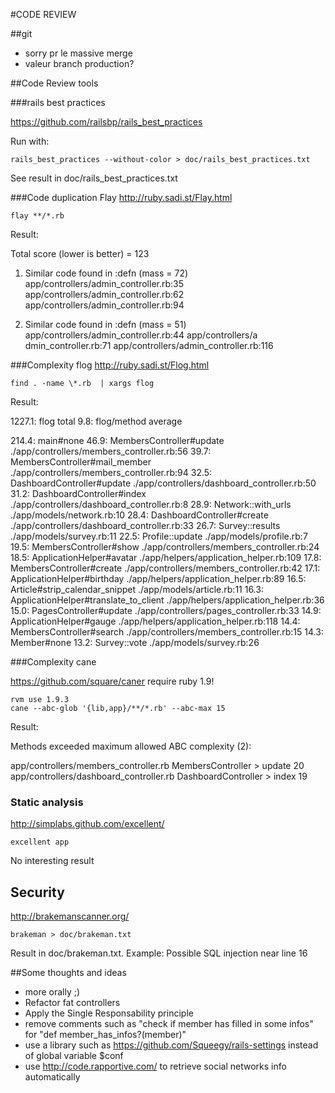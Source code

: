 #CODE  REVIEW

##git

* sorry pr le massive merge
* valeur branch production?

##Code Review tools

###rails best practices

https://github.com/railsbp/rails_best_practices

Run with:
```
rails_best_practices --without-color > doc/rails_best_practices.txt
```

See result in doc/rails_best_practices.txt

###Code duplication Flay
http://ruby.sadi.st/Flay.html
```
flay **/*.rb
```
Result:

Total score (lower is better) = 123

1) Similar code found in :defn (mass = 72)
  app/controllers/admin_controller.rb:35
  app/controllers/admin_controller.rb:62
  app/controllers/admin_controller.rb:94

2) Similar code found in :defn (mass = 51)
  app/controllers/admin_controller.rb:44
  app/controllers/a dmin_controller.rb:71
  app/controllers/admin_controller.rb:116


###Complexity flog
http://ruby.sadi.st/Flog.html

```
find . -name \*.rb  | xargs flog
```
Result:

  1227.1: flog total
     9.8: flog/method average

   214.4: main#none
    46.9: MembersController#update         ./app/controllers/members_controller.rb:56
    39.7: MembersController#mail_member    ./app/controllers/members_controller.rb:94
    32.5: DashboardController#update       ./app/controllers/dashboard_controller.rb:50
    31.2: DashboardController#index        ./app/controllers/dashboard_controller.rb:8
    28.9: Network::with_urls               ./app/models/network.rb:10
    28.4: DashboardController#create       ./app/controllers/dashboard_controller.rb:33
    26.7: Survey::results                  ./app/models/survey.rb:11
    22.5: Profile::update                  ./app/models/profile.rb:7
    19.5: MembersController#show           ./app/controllers/members_controller.rb:24
    18.5: ApplicationHelper#avatar         ./app/helpers/application_helper.rb:109
    17.8: MembersController#create         ./app/controllers/members_controller.rb:42
    17.1: ApplicationHelper#birthday       ./app/helpers/application_helper.rb:89
    16.5: Article#strip_calendar_snippet   ./app/models/article.rb:11
    16.3: ApplicationHelper#translate_to_client ./app/helpers/application_helper.rb:36
    15.0: PagesController#update           ./app/controllers/pages_controller.rb:33
    14.9: ApplicationHelper#gauge          ./app/helpers/application_helper.rb:118
    14.4: MembersController#search         ./app/controllers/members_controller.rb:15
    14.3: Member#none
    13.2: Survey::vote                     ./app/models/survey.rb:26

###Complexity cane

https://github.com/square/caner
require ruby 1.9!

```
rvm use 1.9.3
cane --abc-glob '{lib,app}/**/*.rb' --abc-max 15
```
Result:

Methods exceeded maximum allowed ABC complexity (2):

  app/controllers/members_controller.rb    MembersController > update   20
  app/controllers/dashboard_controller.rb  DashboardController > index  19


### Static analysis
http://simplabs.github.com/excellent/

```
excellent app
```

No interesting result

## Security
http://brakemanscanner.org/
```
brakeman > doc/brakeman.txt
```

Result in doc/brakeman.txt.
Example: Possible SQL injection near line 16

##Some thoughts and ideas

* more orally ;)
* Refactor fat controllers
* Apply the Single Responsability principle
* remove comments such as "check if member has filled in some infos" for "def member_has_infos?(member)"
* use a library such as https://github.com/Squeegy/rails-settings instead of global variable $conf
* use http://code.rapportive.com/ to retrieve social networks info automatically